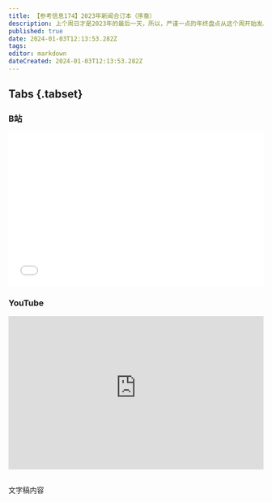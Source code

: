 ```yaml
---
title: 【参考信息174】2023年新闻合订本（序章）
description: 上个周日才是2023年的最后一天，所以，严谨一点的年终盘点从这个周开始发。给大家准备了好几期，先从老朋友说起吧。
published: true
date: 2024-01-03T12:13:53.282Z
tags: 
editor: markdown
dateCreated: 2024-01-03T12:13:53.282Z
---
```


## Tabs {.tabset}
### B站
<div style="position: relative; padding: 30% 45%;">
<iframe style="position: absolute; width: 100%; height: 100%; left: 0; top: 0;" src="//player.bilibili.com/player.html?&bvid=BV1Ui4y1B7kq&page=1&as_wide=1&high_quality=1&danmaku=1&autoplay=0" scrolling="no" border="0" frameborder="no" framespacing="0" allowfullscreen="true"></iframe>
</div>

### YouTube
<div style="position: relative; padding: 30% 45%;">
<iframe style="position: absolute; top: 0; left: 0; width: 100%; height: 100%;" src="https://www.youtube-nocookie.com/embed/YouTubeVID" title="YouTube video player" frameborder="0" allow="accelerometer; autoplay; clipboard-write; encrypted-media; gyroscope; picture-in-picture" allowfullscreen></iframe>
</div>

## 

文字稿内容
